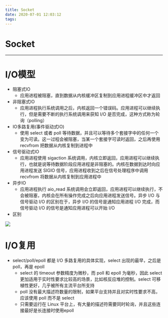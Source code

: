 ```yaml
---
title: Socket
date: 2020-07-01 12:03:12
tags:
---
```


# Socket

---

# I/O模型

- 阻塞式IO
   - 应用进程被阻塞，直到数据从内核缓冲区复制到应用进程缓冲区中才返回
- 非阻塞式IO
   - 应用进程执行系统调用之后，内核返回一个错误码。应用进程可以继续执行，但是需要不断的执行系统调用来获知 I/O 是否完成，这种方式称为轮询（polling）
- IO多路复用(事件驱动式IO)
   - 使用 select 或者 poll 等待数据，并且可以等待多个套接字中的任何一个变为可读。这一过程会被阻塞，当某一个套接字可读时返回，之后再使用 recvfrom 把数据从内核复制到进程中
- 信号驱动式IO
   - 应用进程使用 sigaction 系统调用，内核立即返回，应用进程可以继续执行，也就是说等待数据阶段应用进程是非阻塞的。内核在数据到达时向应用进程发送 SIGIO 信号，应用进程收到之后在信号处理程序中调用 recvfrom 将数据从内核复制到应用进程中
- 异步IO
   - 应用进程执行 aio_read 系统调用会立即返回，应用进程可以继续执行，不会被阻塞，内核会在所有操作完成之后向应用进程发送信号。异步 I/O 与信号驱动 I/O 的区别在于，异步 I/O 的信号是通知应用进程 I/O 完成，而信号驱动 I/O 的信号是通知应用进程可以开始 I/O
- 区别

![](https://camo.githubusercontent.com/d89aed2ba6c5390aad0626b013c288d8849c4f39/68747470733a2f2f63732d6e6f7465732d313235363130393739362e636f732e61702d6775616e677a686f752e6d7971636c6f75642e636f6d2f313439323932383130353739315f332e706e67#align=left&display=inline&height=427&margin=%5Bobject%20Object%5D&originHeight=427&originWidth=761&status=done&style=none&width=761)
# I/O复用

- select/poll/epoll 都是 I/O 多路复用的具体实现，select 出现的最早，之后是 poll，再是 epoll
   - select 的 timeout 参数精度为微秒，而 poll 和 epoll 为毫秒，因此 select 更加适用于实时性要求比较高的场景，比如核反应堆的控制。select 可移植性更好，几乎被所有主流平台所支持
   - poll 没有最大描述符数量的限制，如果平台支持并且对实时性要求不高，应该使用 poll 而不是 select
   - 只需要运行在 Linux 平台上，有大量的描述符需要同时轮询，并且这些连接最好是长连接时使用epoll
